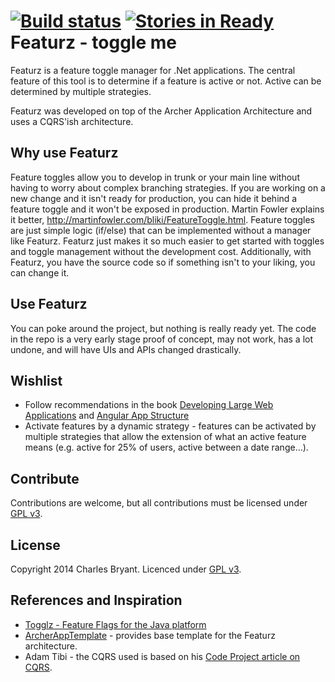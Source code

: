 [![Build status](https://ci.appveyor.com/api/projects/status/uhbjpldafkjbcad6)](https://ci.appveyor.com/project/charleslbryant/featurz)
[![Stories in Ready](https://badge.waffle.io/charleslbryant/Featurz.png?label=ready&title=Ready)](https://waffle.io/charleslbryant/Featurz)
Featurz - toggle me
=======

Featurz is a feature toggle manager for .Net applications. The central feature 
of this tool is to determine if a feature is active or not. Active can be 
determined by multiple strategies.

Featurz was developed on top of the Archer Application Architecture and uses a 
CQRS'ish architecture.

Why use Featurz
---------------

Feature toggles allow you to develop in trunk or your main line without having to worry
about complex branching strategies. If you are working on a new change and it 
isn't ready for production, you can hide it behind a feature toggle and it 
won't be exposed in production. Martin Fowler explains it better, 
http://martinfowler.com/bliki/FeatureToggle.html.
Feature toggles are just simple logic (if/else) that can be implemented without 
a manager like Featurz. Featurz just makes it so much easier to get started with 
toggles and toggle management without the development cost. Additionally, with
Featurz, you have the source code so if something isn't to your liking, you can
change it.

Use Featurz
-----------

You can poke around the project, but nothing is really ready yet. The code in the
repo is a very early stage proof of concept, may not work, has a lot undone, and 
will have UIs and APIs changed drastically.

Wishlist
-----------

- Follow recommendations in the book [Developing Large Web Applications](http://www.amazon.com/Developing-Large-Web-Applications-Producing/dp/0596803028) and 
[Angular App Structure](https://docs.google.com/document/d/1XXMvReO8-Awi1EZXAXS4PzDzdNvV6pGcuaF4Q9821Es/pub)
- Activate features by a dynamic strategy - features can be activated by multiple
strategies that allow the extension of what an active feature means (e.g. active
for 25% of users, active between a date range...).

Contribute
----------

Contributions are welcome, but all contributions must be licensed under [GPL v3](http://www.gnu.org/copyleft/gpl.html).

License
-------

Copyright 2014 Charles Bryant. Licenced under [GPL v3](http://www.gnu.org/copyleft/gpl.html).

References and Inspiration
------
- [Togglz - Feature Flags for the Java platform](http://www.togglz.org/)
- [ArcherAppTemplate](https://github.com/charleslbryant/ArcherAppTemplate) - provides
base template for the Featurz architecture.
- Adam Tibi - the CQRS used is based on his [Code Project article on CQRS](http://www.codeproject.com/Articles/610154/ImplementingplusaplusCQRS-basedplusArchitectureplu). 